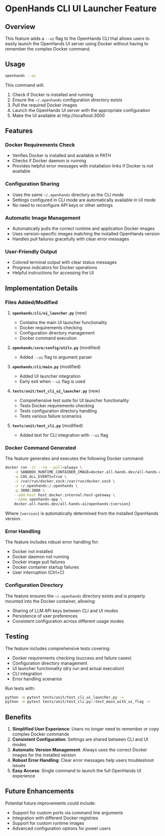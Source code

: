 # OpenHands CLI UI Launcher Feature

## Overview

This feature adds a `--ui` flag to the OpenHands CLI that allows users to easily launch the OpenHands UI server using Docker without having to remember the complex Docker command.

## Usage

```bash
openhands --ui
```

This command will:
1. Check if Docker is installed and running
2. Ensure the `~/.openhands` configuration directory exists
3. Pull the required Docker images
4. Launch the OpenHands UI server with the appropriate configuration
5. Make the UI available at http://localhost:3000

## Features

### Docker Requirements Check
- Verifies Docker is installed and available in PATH
- Checks if Docker daemon is running
- Provides helpful error messages with installation links if Docker is not available

### Configuration Sharing
- Uses the same `~/.openhands` directory as the CLI mode
- Settings configured in CLI mode are automatically available in UI mode
- No need to reconfigure API keys or other settings

### Automatic Image Management
- Automatically pulls the correct runtime and application Docker images
- Uses version-specific images matching the installed OpenHands version
- Handles pull failures gracefully with clear error messages

### User-Friendly Output
- Colored terminal output with clear status messages
- Progress indicators for Docker operations
- Helpful instructions for accessing the UI

## Implementation Details

### Files Added/Modified

1. **`openhands/cli/ui_launcher.py`** (new)
   - Contains the main UI launcher functionality
   - Docker requirements checking
   - Configuration directory management
   - Docker command execution

2. **`openhands/core/config/utils.py`** (modified)
   - Added `--ui` flag to argument parser

3. **`openhands/cli/main.py`** (modified)
   - Added UI launcher integration
   - Early exit when `--ui` flag is used

4. **`tests/unit/test_cli_ui_launcher.py`** (new)
   - Comprehensive test suite for UI launcher functionality
   - Tests Docker requirements checking
   - Tests configuration directory handling
   - Tests various failure scenarios

5. **`tests/unit/test_cli.py`** (modified)
   - Added test for CLI integration with `--ui` flag

### Docker Command Generated

The feature generates and executes the following Docker command:

```bash
docker run -it --rm --pull=always \
    -e SANDBOX_RUNTIME_CONTAINER_IMAGE=docker.all-hands.dev/all-hands-ai/runtime:{version}-nikolaik \
    -e LOG_ALL_EVENTS=true \
    -v /var/run/docker.sock:/var/run/docker.sock \
    -v ~/.openhands:/.openhands \
    -p 3000:3000 \
    --add-host host.docker.internal:host-gateway \
    --name openhands-app \
    docker.all-hands.dev/all-hands-ai/openhands:{version}
```

Where `{version}` is automatically determined from the installed OpenHands version.

### Error Handling

The feature includes robust error handling for:
- Docker not installed
- Docker daemon not running
- Docker image pull failures
- Docker container startup failures
- User interruption (Ctrl+C)

### Configuration Directory

The feature ensures the `~/.openhands` directory exists and is properly mounted into the Docker container, allowing:
- Sharing of LLM API keys between CLI and UI modes
- Persistence of user preferences
- Consistent configuration across different usage modes

## Testing

The feature includes comprehensive tests covering:
- Docker requirements checking (success and failure cases)
- Configuration directory management
- UI launcher functionality (dry run and actual execution)
- CLI integration
- Error handling scenarios

Run tests with:
```bash
python -m pytest tests/unit/test_cli_ui_launcher.py -v
python -m pytest tests/unit/test_cli.py::test_main_with_ui_flag -v
```

## Benefits

1. **Simplified User Experience**: Users no longer need to remember or copy complex Docker commands
2. **Consistent Configuration**: Settings are shared between CLI and UI modes
3. **Automatic Version Management**: Always uses the correct Docker images for the installed version
4. **Robust Error Handling**: Clear error messages help users troubleshoot issues
5. **Easy Access**: Single command to launch the full OpenHands UI experience

## Future Enhancements

Potential future improvements could include:
- Support for custom ports via command line arguments
- Integration with different Docker registries
- Support for custom runtime images
- Advanced configuration options for power users
